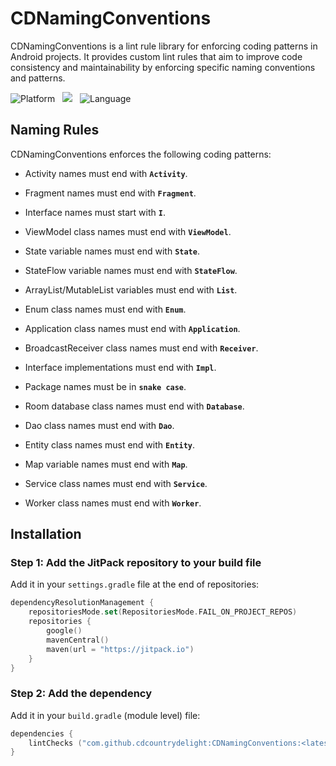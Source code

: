 # CDNamingConventions

CDNamingConventions is a lint rule library for enforcing coding patterns in Android projects. It provides custom lint rules that aim to improve code consistency and maintainability by enforcing specific naming conventions and patterns.

![Platform](https://img.shields.io/badge/Platform-Android-darkcyan) &nbsp;
[![](https://jitpack.io/v/cdcountrydelight/CDNamingConventions.svg)](https://jitpack.io/#cdcountrydelight/CDNamingConventions) &nbsp;
![Language](https://img.shields.io/badge/Language-Kotlin-blue)


## Naming Rules

CDNamingConventions enforces the following coding patterns:

- Activity names must end with **`Activity`**.
  
- Fragment names must end with **`Fragment`**.
  
- Interface names must start with **`I`**.
  
- ViewModel class names must end with **`ViewModel`**.
  
- State variable names must end with **`State`**.
  
- StateFlow variable names must end with **`StateFlow`**.
  
- ArrayList/MutableList variables must end with **`List`**.
  
- Enum class names must end with **`Enum`**.
  
- Application class names must end with **`Application`**.
  
- BroadcastReceiver class names must end with **`Receiver`**.
  
- Interface implementations must end with **`Impl`**.
  
- Package names must be in **`snake case`**.
  
- Room database class names must end with **`Database`**.
  
- Dao class names must end with **`Dao`**.
  
- Entity class names must end with **`Entity`**.
  
- Map variable names must end with **`Map`**.
  
- Service class names must end with **`Service`**.
  
- Worker class names must end with **`Worker`**.
  

## Installation


### Step 1: Add the JitPack repository to your build file

Add it in your `settings.gradle` file at the end of repositories:

```kotlin
dependencyResolutionManagement {
    repositoriesMode.set(RepositoriesMode.FAIL_ON_PROJECT_REPOS)
    repositories {
        google()
        mavenCentral()
        maven(url = "https://jitpack.io")
    }
}
```

### Step 2: Add the dependency

Add it in your `build.gradle` (module level) file:

```kotlin
dependencies {
    lintChecks ("com.github.cdcountrydelight:CDNamingConventions:<latest-version>")
}
```
